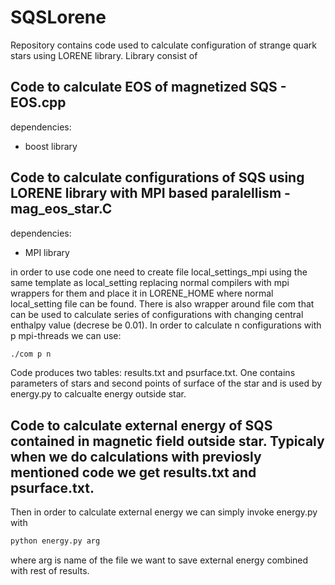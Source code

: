 # SQSLorene
Repository contains code used to calculate configuration of strange quark stars using LORENE library. Library consist of 
## Code to calculate EOS of magnetized SQS - EOS.cpp
dependencies:
* boost library

## Code to calculate configurations of SQS using LORENE library with MPI based paralellism -mag_eos_star.C
dependencies:
* MPI library

in order to use code one need to create file local_settings_mpi using the same template as local_setting 
replacing normal compilers with mpi wrappers for them and place it in LORENE_HOME where normal local_setting file can be found.
There is also wrapper around file com that can be used to calculate series of configurations with changing central enthalpy value (decrese be 0.01). 
In order to calculate n configurations with p mpi-threads we can use:
```sh
./com p n
```
Code produces two tables: results.txt and psurface.txt. One contains parameters of stars and second points of surface of the star and is used by energy.py to calcualte 
energy outside star.

## Code to calculate external energy of SQS contained in magnetic field outside star. Typicaly when we do calculations with previosly mentioned code we get results.txt and psurface.txt.
Then in order to calculate external energy we can simply invoke energy.py with
```sh
python energy.py arg
```
where arg is name of the file we want to save external energy combined with rest of results. 